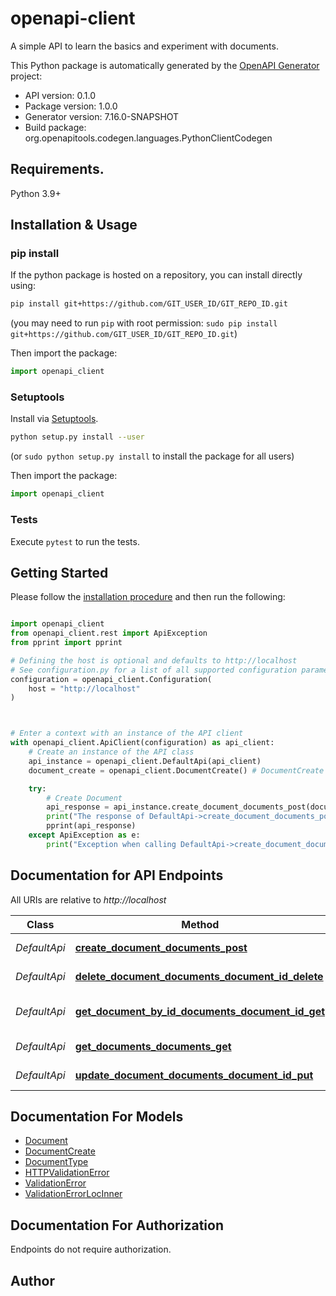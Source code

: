 # openapi-client
A simple API to learn the basics and experiment with documents.

This Python package is automatically generated by the [OpenAPI Generator](https://openapi-generator.tech) project:

- API version: 0.1.0
- Package version: 1.0.0
- Generator version: 7.16.0-SNAPSHOT
- Build package: org.openapitools.codegen.languages.PythonClientCodegen

## Requirements.

Python 3.9+

## Installation & Usage
### pip install

If the python package is hosted on a repository, you can install directly using:

```sh
pip install git+https://github.com/GIT_USER_ID/GIT_REPO_ID.git
```
(you may need to run `pip` with root permission: `sudo pip install git+https://github.com/GIT_USER_ID/GIT_REPO_ID.git`)

Then import the package:
```python
import openapi_client
```

### Setuptools

Install via [Setuptools](http://pypi.python.org/pypi/setuptools).

```sh
python setup.py install --user
```
(or `sudo python setup.py install` to install the package for all users)

Then import the package:
```python
import openapi_client
```

### Tests

Execute `pytest` to run the tests.

## Getting Started

Please follow the [installation procedure](#installation--usage) and then run the following:

```python

import openapi_client
from openapi_client.rest import ApiException
from pprint import pprint

# Defining the host is optional and defaults to http://localhost
# See configuration.py for a list of all supported configuration parameters.
configuration = openapi_client.Configuration(
    host = "http://localhost"
)



# Enter a context with an instance of the API client
with openapi_client.ApiClient(configuration) as api_client:
    # Create an instance of the API class
    api_instance = openapi_client.DefaultApi(api_client)
    document_create = openapi_client.DocumentCreate() # DocumentCreate | 

    try:
        # Create Document
        api_response = api_instance.create_document_documents_post(document_create)
        print("The response of DefaultApi->create_document_documents_post:\n")
        pprint(api_response)
    except ApiException as e:
        print("Exception when calling DefaultApi->create_document_documents_post: %s\n" % e)

```

## Documentation for API Endpoints

All URIs are relative to *http://localhost*

Class | Method | HTTP request | Description
------------ | ------------- | ------------- | -------------
*DefaultApi* | [**create_document_documents_post**](docs/DefaultApi.md#create_document_documents_post) | **POST** /documents/ | Create Document
*DefaultApi* | [**delete_document_documents_document_id_delete**](docs/DefaultApi.md#delete_document_documents_document_id_delete) | **DELETE** /documents/{document_id} | Delete Document
*DefaultApi* | [**get_document_by_id_documents_document_id_get**](docs/DefaultApi.md#get_document_by_id_documents_document_id_get) | **GET** /documents/{document_id} | Get Document By Id
*DefaultApi* | [**get_documents_documents_get**](docs/DefaultApi.md#get_documents_documents_get) | **GET** /documents/ | Get Documents
*DefaultApi* | [**update_document_documents_document_id_put**](docs/DefaultApi.md#update_document_documents_document_id_put) | **PUT** /documents/{document_id} | Update Document


## Documentation For Models

 - [Document](docs/Document.md)
 - [DocumentCreate](docs/DocumentCreate.md)
 - [DocumentType](docs/DocumentType.md)
 - [HTTPValidationError](docs/HTTPValidationError.md)
 - [ValidationError](docs/ValidationError.md)
 - [ValidationErrorLocInner](docs/ValidationErrorLocInner.md)


<a id="documentation-for-authorization"></a>
## Documentation For Authorization

Endpoints do not require authorization.


## Author




